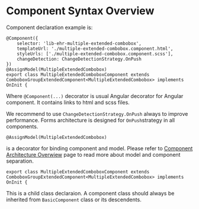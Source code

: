 # Component Syntax Overview

Component declaration example is:

```text
@Component({
    selector: 'lib-ehr-multiple-extended-combobox',
    templateUrl: './multiple-extended-combobox.component.html',
    styleUrls: ['./multiple-extended-combobox.component.scss'],
    changeDetection: ChangeDetectionStrategy.OnPush
})
@AssignModel(MultipleExtendedCombobox)
export class MultipleExtendedComboboxComponent extends ComboboxGroupExtendedComponent<MultipleExtendedCombobox> implements OnInit {
```

Where `@Component(...)` decorator is usual Angular decorator for Angular component. It contains links to html and scss files. 

We recommend to use `ChangeDetectionStrategy.OnPush` always to improve performance. Forms architecture is designed for `OnPush`strategy in all components.

```text
@AssignModel(MultipleExtendedCombobox)
```

is a decorator for binding component and model. Please refer to [Component Architecture Overwiew](component-architecture-overwiew.md) page to read more about model and component separation.



```text
export class MultipleExtendedComboboxComponent extends ComboboxGroupExtendedComponent<MultipleExtendedCombobox> implements OnInit {
```

This is a child class declaraion. A component class should always be inherited from `BasicComponent` class or its descendents.





